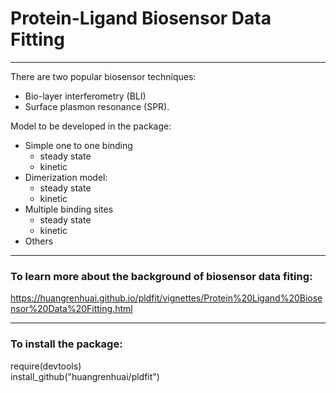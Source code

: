 # Protein-Ligand Biosensor Data Fitting
-----
There are two popular biosensor techniques:  
* Bio-layer interferometry (BLI) 
* Surface plasmon resonance (SPR).  

Model to be developed in the package:  
* Simple one to one binding
  + steady state 
  + kinetic 
* Dimerization model:  
  + steady state 
  + kinetic 
* Multiple binding sites 
  + steady state 
  + kinetic 
* Others

-----
### To learn more about the background of biosensor data fiting:  

https://huangrenhuai.github.io/pldfit/vignettes/Protein%20Ligand%20Biosensor%20Data%20Fitting.html

-----
### To install the package:  
  require(devtools)  
  install_github("huangrenhuai/pldfit")

